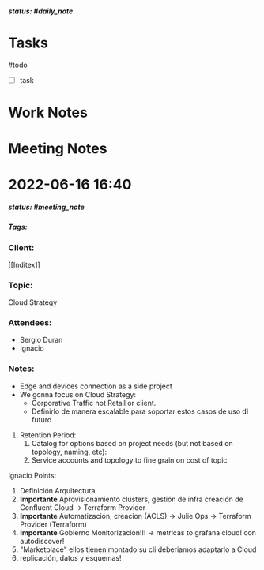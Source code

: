 ##### status: #daily_note 

# Tasks

#todo 
- [ ] task

# Work Notes

# Meeting Notes

# 2022-06-16 16:40
##### status: #meeting_note
##### Tags:

### Client:
[[Inditex]]
### Topic:
Cloud Strategy
### Attendees:
* Sergio Duran
* Ignacio
### Notes:

 - Edge and devices connection as a side project
 - We gonna focus on Cloud Strategy:
	 - Corporative Traffic not Retail or client.
	 - Definirlo de manera escalable para soportar estos casos de uso dl futuro
 1. Retention Period:
	 1. Catalog for options based on project needs (but not based on topology, naming, etc): 
	 2. Service accounts and topology to fine grain on cost of topic

Ignacio Points:

  1. Definición Arquitectura
  2. **Importante** Aprovisionamiento clusters, gestión de infra creación de Confluent Cloud -> Terraform Provider
  3. **Importante** Automatización, creacion (ACLS) -> Julie Ops -> Terraform Provider (Terraform)
  5. **Importante** Gobierno Monitorizacion!!! -> metricas to grafana cloud! con autodiscover! 
  6. "Marketplace" ellos tienen montado su cli deberiamos adaptarlo a Cloud
  7. replicación, datos y esquemas!
